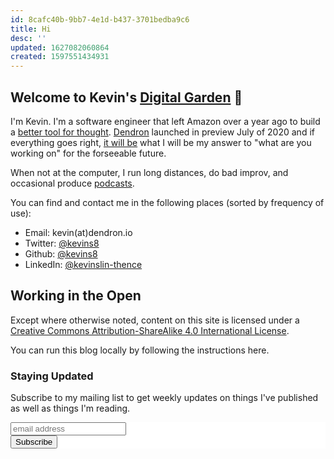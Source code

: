 ```yaml
---
id: 8cafc40b-9bb7-4e1d-b437-3701bedba9c6
title: Hi
desc: ''
updated: 1627082060864
created: 1597551434931
---
```


## Welcome to Kevin's [Digital Garden](https://joelhooks.com/digital-garden) 🌱

I'm Kevin. I'm a software engineer that left Amazon over a year ago to build a [better tool for thought](https://numinous.productions/ttft/). [Dendron](https://dendron.so/) launched in preview July of 2020 and if everything goes right, [it will be](https://dendron.so/) what I will be my answer to "what are you working on" for the forseeable future.

When not at the computer, I run long distances, do bad improv, and occasional produce [podcasts](https://folkstories.org/).

You can find and contact me in the following places (sorted by frequency of use):

- Email: kevin(at)dendron.io
- Twitter: [@kevins8](https://twitter.com/kevins8)
- Github: [@kevins8](https://github.com/kevinslin)
- LinkedIn: [@kevinslin-thence](https://www.linkedin.com/in/kevinslin-thence)

## Working in the Open

Except where otherwise noted, content on this site is licensed under a [Creative Commons Attribution-ShareAlike 4.0 International License](https://creativecommons.org/licenses/by-sa/4.0/).

You can run this blog locally by following the instructions here.


### Staying Updated

Subscribe to my mailing list to get weekly updates on things I've published as well as things I'm reading. 

<!-- Begin Mailchimp Signup Form -->
<link href="//cdn-images.mailchimp.com/embedcode/horizontal-slim-10_7.css" rel="stylesheet" type="text/css">
<style type="text/css">
#mc_embed_signup{background:#fff; clear:left; font:14px Helvetica,Arial,sans-serif; width:100%;}
/* Add your own Mailchimp form style overrides in your site stylesheet or in this style block.
We recommend moving this block and the preceding CSS link to the HEAD of your HTML file. */
</style>
<div id="mc_embed_signup">
<form action="https://kevinslin.us17.list-manage.com/subscribe/post?u=f67ef4c2df3acd207460ebc20&amp;id=ebffcd90c3" method="post" id="mc-embedded-subscribe-form" name="mc-embedded-subscribe-form" class="validate" target="_blank" novalidate>
<div id="mc_embed_signup_scroll">

<input type="email" value="" name="EMAIL" class="email" id="mce-EMAIL" placeholder="email address" required>
<!-- real people should not fill this in and expect good things - do not remove this or risk form bot signups-->
<div style="position: absolute; left: -5000px;" aria-hidden="true"><input type="text" name="b_f67ef4c2df3acd207460ebc20_ebffcd90c3" tabindex="-1" value=""></div>
<div class="clear"><input type="submit" value="Subscribe" name="subscribe" id="mc-embedded-subscribe" class="button"></div>
</div>
</form>
</div>

<!--End mc_embed_signup-->

